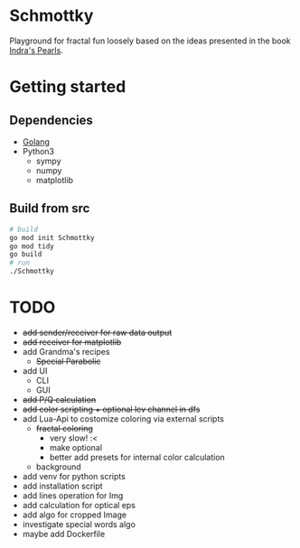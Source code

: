 # Schmottky
Playground for fractal fun loosely based on the ideas presented in the book [Indra's Pearls](https://en.wikipedia.org/wiki/Indra%27s_Pearls_(book)).

# Getting started
## Dependencies
* [Golang](https://go.dev/doc/install)
* Python3
     * sympy
     * numpy
     * matplotlib
## Build from src

```bash
# build
go mod init Schmottky
go mod tidy
go build
# run
./Schmottky
```

# TODO
* ~~add sender/receiver for raw data output~~
* ~~add receiver for matplotlib~~
* add Grandma's recipes
    * ~~Special Parabolic~~
* add UI
    * CLI
    * GUI
* ~~add P/Q calculation~~
* ~~add color scripting + optional lev channel in dfs~~
* add Lua-Api to costomize coloring via external scripts
    * ~~fractal coloring~~
        * very slow! :<
        * make optional
        * better add presets for internal color calculation
    * background
* add venv for python scripts
* add installation script
* add lines operation for Img
* add calculation for optical eps
* add algo for cropped Image
* investigate special words algo
* maybe add Dockerfile
